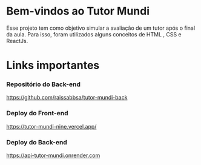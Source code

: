 #  Bem-vindos ao Tutor Mundi

Esse projeto tem como objetivo simular a avaliação de um tutor após o final da aula. Para isso, foram utilizados alguns conceitos de HTML , CSS e ReactJs.

# Links importantes

### Repositório do Back-end
https://github.com/raissabbsa/tutor-mundi-back

### Deploy do Front-end
https://tutor-mundi-nine.vercel.app/

### Deploy do Back-end
https://api-tutor-mundi.onrender.com